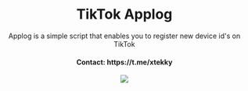 <h1 align="center">
  TikTok Applog
</h1>

<p align="center">
  Applog is a simple script that enables you to register new device id's on TikTok
</p>

<h4 align="center">
  Contact: https://t.me/xtekky
</h4>

<p align="center"> 
<img src="https://s8.gifyu.com/images/applog.gif"></img>
</p>
